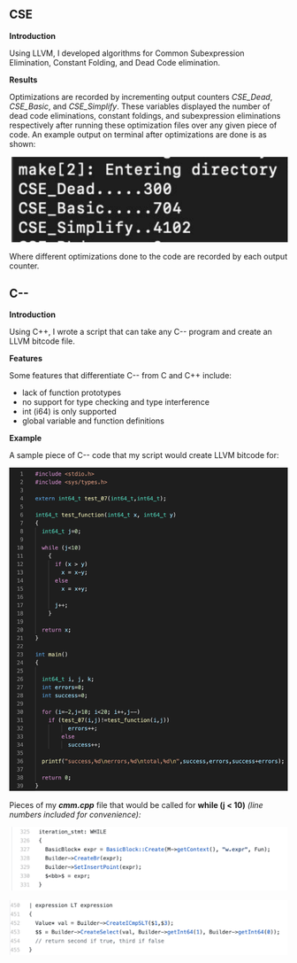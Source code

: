 ## CSE

**Introduction**

Using LLVM, I developed algorithms for Common Subexpression Elimination, Constant Folding, and Dead Code elimination.

**Results**

Optimizations are recorded by incrementing output counters *CSE_Dead*, *CSE_Basic*, and *CSE_Simplify*. These variables displayed the number of dead code eliminations, constant foldings, and subexpression eliminations respectively after running these optimization files over any given piece of code. An example output on terminal after optimizations are done is as shown:

![Alt text](/CSE/images/readmeimg1.png?raw=true "terminal_optimizations")

Where different optimizations done to the code are recorded by each output counter.

## C--
**Introduction**

Using C++, I wrote a script that can take any C-- program and create an LLVM bitcode file.

**Features** 

Some features that differentiate C-- from C and C++ include:
- lack of function prototypes
- no support for type checking and type interference
- int (i64) is only supported
- global variable and function definitions

**Example**

A sample piece of C-- code that my script would create LLVM bitcode for:

![Alt text](/C--/images/readmeimg3.png?raw=true "LLVM_IR_code")

Pieces of my ***cmm.cpp*** file that would be called for **while (j < 10)** *(line numbers included for convenience):*

![Alt text](/C--/images/readmeimg4.png?raw=true "LLVM_IR_code")

![Alt text](/C--/images/readmeimg8.png?raw=true "LLVM_IR_code")

